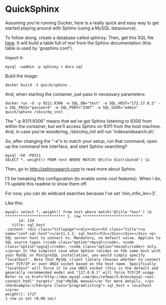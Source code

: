 QuickSphinx
===========

Assuming you're running Docker, here is a really quick and easy way to get started playing around with Sphinx (using a MySQL datasource).

To follow along, create a database called sphinxy. Then, get this SQL file [here](https://github.com/adriannuta/SphinxAutocompleteExample/blob/master/scripts/docs.tar.gz). It will build a table full of text from the Sphinx documentation (this table is used by 'gosphinx.conf'). 

Import it:
```
mysql -uadmin -p sphinxy < docs.sql
```

Build the image:
```
docker build -t quick/sphinx .
```

And, when starting the container, just pass in necessary parameters:
```
docker run -d -p 9311:9306 -e SQL_DB="test" -e SQL_HOST="172.17.0.2" -e SQL_PASS="password" -e SQL_PORT="3307" -e SQL_USER="admin" quick/sphinx /sbin/my_init
```

The "-p 9311:9306" means that we've got Sphinx listening to 9306 from within the container, but we'll access Sphinx on 9311 from the host machine. And, in case you're wondering, /sbin/my_init will run 'indexandsearch.sh'.

So, after changing the "-e"s to match your setup, run that command, open up the command line interface, and start Sphinx searching!!
```
mysql -h0 -P9311
SELECT *, weight() FROM test WHERE MATCH('@title distributed') \G
```

Then, go to http://sphinxsearch.com to read more about Sphinx.

I'll be tweaking this configuration (to enable some cool features). When I do, I'll update this readme to show them off. 

For now, you can do wildcard searches because I've set 'min_infix_len=3'. 

Like this:
```
mysql> select *, weight() from test where match('@title *hos*') \G
*************************** 1. row ***************************
      id: 134
   title: sql_host 
 content: <div class="titlepage"><div><div><h3 class="title"><a name="conf-sql-host"></a>11.1.2. sql_host</h3></div></div></div> <p> SQL server host to connect to. Mandatory, no default value. Applies to SQL source types (<code class="option">mysql</code>, <code class="option">pgsql</code>, <code class="option">mssql</code>) only. </p><p> In the simplest case when Sphinx resides on the same host with your MySQL or PostgreSQL installation, you would simply specify "localhost". Note that MySQL client library chooses whether to connect over TCP/IP or over UNIX socket based on the host name. Specifically "localhost" will force it to use UNIX socket (this is the default and generally recommended mode) and "127.0.0.1" will force TCP/IP usage. Refer to <a href="http://dev.mysql.com/doc/refman/5.0/en/mysql-real-connect.html" target="_top">MySQL manual</a> for more details. </p><h4>Example:</h4><pre class="programlisting"> sql_host = localhost </pre>
weight(): 1727
1 row in set (0.00 sec)
```
